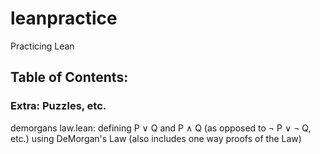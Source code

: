 # leanpractice
Practicing Lean

## Table of Contents:

### Extra: Puzzles, etc.
demorgans law.lean: defining P ∨ Q and P ∧ Q (as opposed to ¬ P ∨ ¬ Q, etc.) using DeMorgan's Law (also includes one way proofs of the Law)
